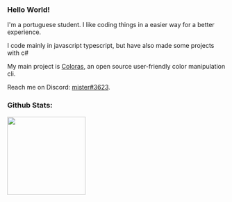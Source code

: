 ### Hello World!

I'm a portuguese student. I like coding things in a easier way for a better experience.

I code mainly in javascript typescript, but have also made some projects with c#



My main project is [Coloras](https://github.com/mister-coded/coloras), an open source user-friendly color manipulation cli.

Reach me on Discord: [mister#3623](https://discord.com/users/640260241115709462).

### Github Stats:

<img height="180em" src="https://github-readme-stats.vercel.app/api?username=mister-coded&show_icons=true&theme=tokyonight&&hide_border=true&&count_private=true&include_all_commits=true" />
